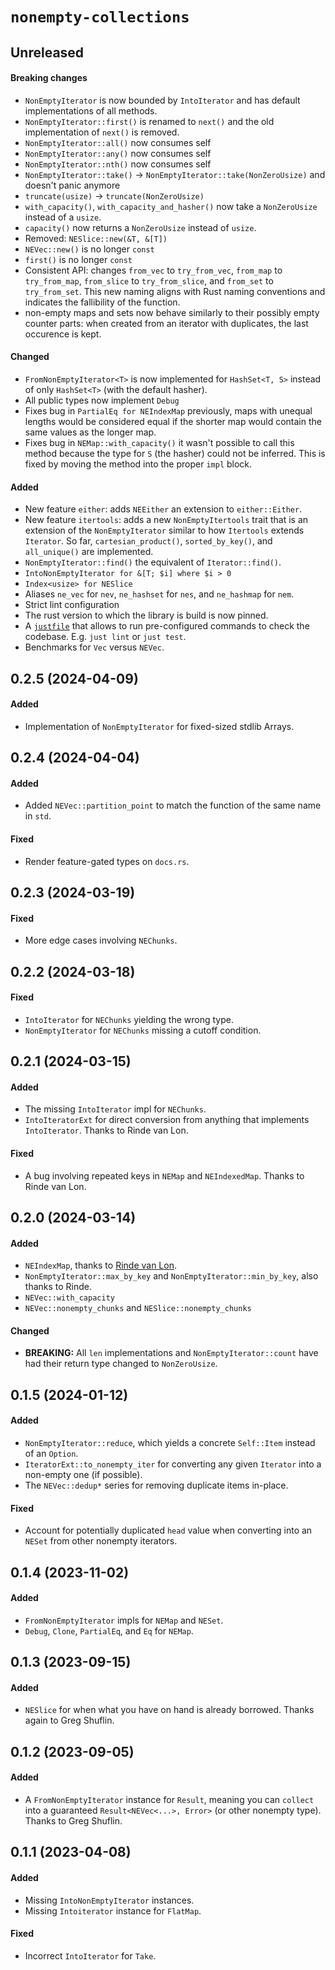 # `nonempty-collections`

## Unreleased

#### Breaking changes
- `NonEmptyIterator` is now bounded by `IntoIterator` and has default implementations of all methods.
- `NonEmptyIterator::first()` is renamed to `next()` and the old implementation of `next()` is removed.
- `NonEmptyIterator::all()` now consumes self
- `NonEmptyIterator::any()` now consumes self
- `NonEmptyIterator::nth()` now consumes self
- `NonEmptyIterator::take()` -> `NonEmptyIterator::take(NonZeroUsize)` and doesn't panic anymore
- `truncate(usize)` -> `truncate(NonZeroUsize)`
- `with_capacity()`, `with_capacity_and_hasher()` now take a `NonZeroUsize` instead of a `usize`.
- `capacity()` now returns a `NonZeroUsize` instead of `usize`.
- Removed: `NESlice::new(&T, &[T])`
- `NEVec::new()` is no longer `const`
- `first()` is no longer `const`
- Consistent API: changes `from_vec` to `try_from_vec`, `from_map` to `try_from_map`, `from_slice` to `try_from_slice`, and `from_set` to `try_from_set`. This new naming aligns with Rust naming conventions and indicates the fallibility of the function.
- non-empty maps and sets now behave similarly to their possibly empty counter parts: when created from an iterator with duplicates, the last occurence is kept.

#### Changed
- `FromNonEmptyIterator<T>` is now implemented for `HashSet<T, S>` instead of only `HashSet<T>` (with the default hasher).
- All public types now implement `Debug`
- Fixes bug in `PartialEq for NEIndexMap` previously, maps with unequal lengths would be considered equal if the shorter map would contain the same values as the longer map.
- Fixes bug in `NEMap::with_capacity()` it wasn't possible to call this method because the type for `S` (the hasher) could not be inferred. This is fixed by moving the method into the proper `impl` block.

#### Added
 - New feature `either`: adds `NEEither` an extension to `either::Either`.
 - New feature `itertools`: adds a new `NonEmptyItertools` trait that is an extension of the `NonEmptyIterator` similar to how `Itertools` extends `Iterator`. So far, `cartesian_product()`, `sorted_by_key()`, and `all_unique()` are implemented. 
 - `NonEmptyIterator::find()` the equivalent of `Iterator::find()`.
 - `IntoNonEmptyIterator for &[T; $i] where $i > 0`
 - `Index<usize> for NESlice`
 - Aliases `ne_vec` for `nev`, `ne_hashset` for `nes`, and `ne_hashmap` for `nem`.
 - Strict lint configuration
 - The rust version to which the library is build is now pinned.
 - A [`justfile`](https://github.com/casey/just) that allows to run pre-configured commands to check the codebase. E.g. `just lint` or `just test`.
 - Benchmarks for `Vec` versus `NEVec`.


## 0.2.5 (2024-04-09)

#### Added

- Implementation of `NonEmptyIterator` for fixed-sized stdlib Arrays.

## 0.2.4 (2024-04-04)

#### Added

- Added `NEVec::partition_point` to match the function of the same name in `std`.

#### Fixed

- Render feature-gated types on `docs.rs`.

## 0.2.3 (2024-03-19)

#### Fixed

- More edge cases involving `NEChunks`.

## 0.2.2 (2024-03-18)

#### Fixed

- `IntoIterator` for `NEChunks` yielding the wrong type.
- `NonEmptyIterator` for `NEChunks` missing a cutoff condition.

## 0.2.1 (2024-03-15)

#### Added

- The missing `IntoIterator` impl for `NEChunks`.
- `IntoIteratorExt` for direct conversion from anything that implements
  `IntoIterator`. Thanks to Rinde van Lon.

#### Fixed

- A bug involving repeated keys in `NEMap` and `NEIndexedMap`. Thanks to Rinde van Lon.

## 0.2.0 (2024-03-14)

#### Added

- `NEIndexMap`, thanks to [Rinde van Lon](https://github.com/rinde/).
- `NonEmptyIterator::max_by_key` and `NonEmptyIterator::min_by_key`, also thanks to Rinde.
- `NEVec::with_capacity`
- `NEVec::nonempty_chunks` and `NESlice::nonempty_chunks`

#### Changed

- **BREAKING:** All `len` implementations and `NonEmptyIterator::count` have had
  their return type changed to `NonZeroUsize`.

## 0.1.5 (2024-01-12)

#### Added

- `NonEmptyIterator::reduce`, which yields a concrete `Self::Item` instead of an
  `Option`.
- `IteratorExt::to_nonempty_iter` for converting any given `Iterator` into a
  non-empty one (if possible).
- The `NEVec::dedup*` series for removing duplicate items in-place.

#### Fixed

- Account for potentially duplicated `head` value when converting into an
  `NESet` from other nonempty iterators.

## 0.1.4 (2023-11-02)

#### Added

- `FromNonEmptyIterator` impls for `NEMap` and `NESet`.
- `Debug`, `Clone`, `PartialEq`, and `Eq` for `NEMap`.

## 0.1.3 (2023-09-15)

#### Added

- `NESlice` for when what you have on hand is already borrowed. Thanks again to
  Greg Shuflin.

## 0.1.2 (2023-09-05)

#### Added

- A `FromNonEmptyIterator` instance for `Result`, meaning you can `collect` into
  a guaranteed `Result<NEVec<...>, Error>` (or other nonempty type). Thanks to
  Greg Shuflin.

## 0.1.1 (2023-04-08)

#### Added

- Missing `IntoNonEmptyIterator` instances.
- Missing `Intoiterator` instance for `FlatMap`.

#### Fixed

- Incorrect `IntoIterator` for `Take`.
